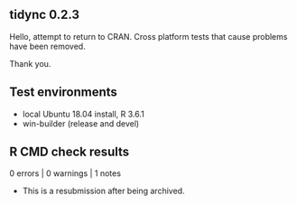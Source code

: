 ## tidync 0.2.3

Hello, attempt to return to CRAN. Cross platform tests that cause problems
have been removed. 

Thank you. 

## Test environments
* local Ubuntu 18.04 install, R 3.6.1
* win-builder (release and devel)

## R CMD check results

0 errors | 0 warnings | 1 notes

* This is a resubmission after being archived. 